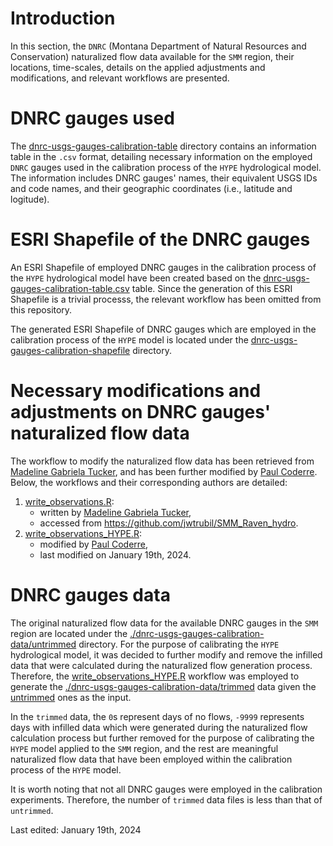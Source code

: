 # Introduction

In this section, the `DNRC` (Montana Department of Natural Resources and Conservation) naturalized flow data available for the `SMM` region, their locations, time-scales, details on the applied adjustments and modifications, and relevant workflows are presented.

# DNRC gauges used
The [dnrc-usgs-gauges-calibration-table](./dnrc-usgs-gauges-calibration-table) directory contains an information table in the `.csv` format, detailing necessary information on the employed `DNRC` gauges used in the calibration process of the `HYPE` hydrological model. The information includes DNRC gauges' names, their equivalent USGS IDs and code names, and their geographic coordinates (i.e., latitude and logitude).

# ESRI Shapefile of the DNRC gauges
An ESRI Shapefile of employed DNRC gauges in the calibration process of the `HYPE` hydrological model have been created based on the [dnrc-usgs-gauges-calibration-table.csv](./dnrc-usgs-gauges-calibration-table/dnrc-usgs-gauges-calibration-table.csv) table. Since the generation of this ESRI Shapefile is a trivial processs, the relevant workflow has been omitted from this repository.

The generated ESRI Shapefile of DNRC gauges which are employed in the calibration process of the `HYPE` model is located under the [dnrc-usgs-gauges-calibration-shapefile](./dnrc-usgs-gauges-calibration-shapefile) directory.

# Necessary modifications and adjustments on DNRC gauges' naturalized flow data
The workflow to modify the naturalized flow data has been retrieved from [Madeline Gabriela Tucker](mailto:mgtucker@uwaterloo.ca), and has been further modified by [Paul Coderre](mailto:paul.coderre@ucalgary.ca). Below, the workflows and their corresponding authors are detailed:
1. [write_observations.R](./dnrc-usgs-gauges-calibration-workflow/write_observations.R):
	* written by [Madeline Gabriela Tucker](mailto:mgtucker@uwaterloo.ca),
	* accessed from https://github.com/jwtrubil/SMM_Raven_hydro.
2. [write_observations_HYPE.R](./dnrc-usgs-gauges-calibration-workflow/write_observations_HYPE.R):
	* modified by [Paul Coderre](mailto:paul.coderre@ucalgary.ca),
	* last modified on January 19th, 2024.

# DNRC gauges data
The original naturalized flow data for the available DNRC gauges in the `SMM` region are located under the [./dnrc-usgs-gauges-calibration-data/untrimmed](./dnrc-usgs-gauges-calibration-data/untrimmed) directory. For the purpose of calibrating the `HYPE` hydrological model, it was decided to further modify and remove the infilled data that were calculated during the naturalized flow generation process. Therefore, the [write_observations_HYPE.R](./dnrc-usgs-gauges-calibration-workflow/write_observations_HYPE.R) workflow was employed to generate the [./dnrc-usgs-gauges-calibration-data/trimmed](./dnrc-usgs-gauges-calibration-data/trimmed) data given the [untrimmed](./dnrc-usgs-gauges-calibration-data/untrimmed) ones as the input.

In the `trimmed` data, the `0`s represent days of no flows, `-9999` represents days with infilled data which were generated during the naturalized flow calculation process but further removed for the purpose of calibrating the `HYPE` model applied to the `SMM` region, and the rest are meaningful naturalized flow data that have been employed within the calibration process of the `HYPE` model.

It is worth noting that not all DNRC gauges were employed in the calibration experiments. Therefore, the number of `trimmed` data files is less than that of `untrimmed`.

Last edited: January 19th, 2024
